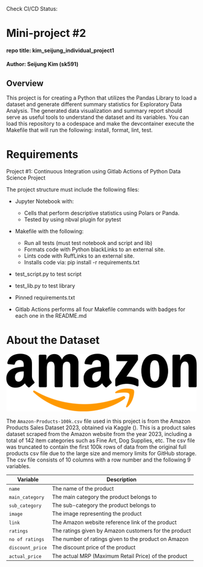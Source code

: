 Check CI/CD Status:


# Mini-project #2
#### repo title: kim_seijung_individual_project1
#### Author: Seijung Kim (sk591)

## Overview
This project is for creating a Python that utilizes the Pandas Library to load a dataset and generate different summary statistics for Exploratory Data Analysis. The generated data visualization and summary report should serve as useful tools to understand the dataset and its variables. You can load this repository to a codespace and make the devcontainer execute the Makefile that will run the following: install, format, lint, test.


# Requirements

Project #1: Continuous Integration using Gitlab Actions of Python Data Science Project

The project structure must include the following files:
* Jupyter Notebook with: 
    * Cells that perform descriptive statistics using Polars or Panda.
    * Tested by using nbval plugin for pytest

* Makefile with the following:
    * Run all tests (must test notebook and script and lib)
    * Formats code with Python blackLinks to an external site.
    * Lints code with RuffLinks to an external site.
    * Installs code via:  pip install -r requirements.txt

* test_script.py to test script
* test_lib.py to test library
* Pinned requirements.txt
* Gitlab Actions performs all four Makefile commands with badges for each one in the README.md


# About the Dataset
![Alt text](Amazon-Logo.webp)

The `Amazon-Products-100k.csv` file used in this project is from the Amazon Products Sales Dataset 2023, obtained via Kaggle (). This is a product sales dataset scraped from the Amazon website from the year 2023, including a total of 142 item categories such as Fine Art, Dog Supplies, etc. The csv file was truncated to contain the first 100k rows of data from the original full products csv file due to the large size and memory limits for GitHub storage. The csv file consists of 10 columns with a row number and the following 9 variables.

| **Variable**      | **Description**                                                          |
|-------------------|--------------------------------------------------------------------------|
| `name`            | The name of the product                                                  |
| `main_category`   | The main category the product belongs to                                 |
| `sub_category`    | The sub-category the product belongs to                                  |
| `image`           | The image representing the product                                       |
| `link`            | The Amazon website reference link of the product                         |
| `ratings`         | The ratings given by Amazon customers for the product                    |
| `no of ratings`   | The number of ratings given to the product on Amazon                     |
| `discount_price`  | The discount price of the product                                        |
| `actual_price`    | The actual MRP (Maximum Retail Price) of the product                     |


